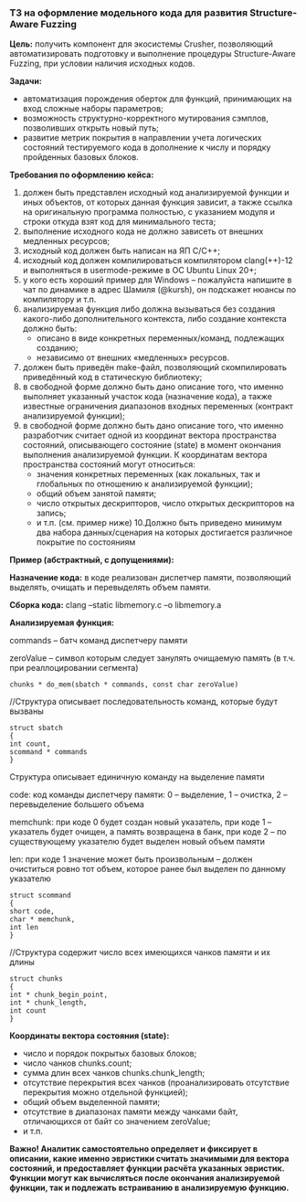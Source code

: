 ### ТЗ на оформление модельного кода для развития Structure-Aware Fuzzing


**Цель:** получить компонент для экосистемы Crusher, позволяющий автоматизировать подготовку и выполнение процедуры Structure-Aware Fuzzing, при условии наличия исходных кодов.

**Задачи:**
- автоматизация порождения оберток для функций, принимающих на вход сложные наборы параметров;
- возможность структурно-корректного мутирования сэмплов, позволивших открыть новый путь;
- развитие метрик покрытия в направлении учета логических состояний тестируемого кода в дополнение к числу и порядку пройденных базовых блоков.

**Требования по оформлению кейса:**
1. должен быть представлен исходный код анализируемой функции и иных объектов, от которых данная функция зависит, а также ссылка на оригинальную программа полностью, с указанием модуля и строки откуда взят код для минимального теста;
2. выполнение исходного кода не должно зависеть от внешних медленных ресурсов;
3. исходный код должен быть написан на ЯП С/С++;
4. исходный код должен компилироваться компилятором clang(++)-12 и выполняться в usermode-режиме в ОС Ubuntu Linux 20+;
5. у кого есть хороший пример для Windows – пожалуйста напишите в чат по динамике в адрес Шамиля (@kursh), он подскажет нюансы по компилятору и т.п.
6. анализируемая функция либо должна вызываться без создания какого-либо дополнительного контекста, либо создание контекста должно быть:
	 - описано в виде конкретных переменных/команд, подлежащих созданию;
   - независимо от внешних «медленных» ресурсов.
7. должен быть приведён make-файл, позволяющий скомпилировать приведённый код в статическую библиотеку;
8. в свободной форме должно быть дано описание того, что именно выполняет указанный участок кода (назначение кода), а также известные ограничения диапазонов входных переменных (контракт анализируемой функции);
9. в свободной форме должно быть дано описание того, что именно разработчик считает одной из координат вектора пространства состояний, описывающего состояние (state) в момент окончания выполнения анализируемой функции. К координатам вектора пространства состояний могут относиться: 
   - значения конкретных переменных (как локальных, так и глобальных по отношению к анализируемой функции); 
   - общий объем занятой памяти; 
   - число открытых дескрипторов, число открытых дескрипторов на запись; 
   - и т.п. (см. пример ниже)
10.Должно быть приведено минимум два набора данных/сценария на которых достигается различное покрытие по состояниям

**Пример (абстрактный, с допущениями):**

**Назначение кода:** в коде реализован диспетчер памяти, позволяющий выделять, очищать и перевыделять объем памяти.

**Сборка кода:** clang –static libmemory.c –o libmemory.a

**Анализируемая функция:**

commands – батч команд диспетчеру памяти

zeroValue – символ которым следует занулять очищаемую память (в т.ч. при реаллоцировании сегмента)

```
chunks * do_mem(sbatch * commands, const char zeroValue)
```

//Структура описывает последовательность команд, которые будут вызваны

```
struct sbatch
{
int count,
scommand * commands
}
```

Структура описывает единичную команду на выделение памяти

code: код команды диспетчеру памяти: 0 – выделение, 1 – очистка, 2 – перевыделение большего объема

memchunk: при коде 0 будет создан новый указатель, при коде 1 – указатель будет очищен, а память возвращена в банк, при коде 2 – по существующему указателю будет выделен новый объем памяти

len: при коде 1 значение может быть произвольным – должен очиститься ровно тот объем, которое ранее был выделен по данному указателю

```
struct scommand
{ 
short code, 
char * memchunk, 
int len 
}
```

//Структура содержит число всех имеющихся чанков памяти и их длины
```
struct chunks
{
int * chunk_begin_point,
int * chunk_length,
int count
}
```

**Координаты вектора состояния (state):**
-	число и порядок покрытых базовых блоков;
-	число чанков chunks.count;
-	сумма длин всех чанков chunks.chunk_length;
-	отсутствие перекрытия всех чанков (проанализировать отсутствие перекрытия можно отдельной функцией);
-	общий объем выделенной памяти;
-	отсутствие в диапазонах памяти между чанками байт, отличающихся от байт со значением zeroValue;
-	и т.п.

**Важно! Аналитик самостоятельно определяет и фиксирует в описании, какие именно эвристики считать значимыми для вектора состояний, и предоставляет функции расчёта указанных эвристик. Функции могут как вычисляться после окончания анализируемой функции, так и подлежать встраиванию в анализируемую функцию.**
